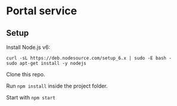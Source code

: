 # Portal service

## Setup

Install Node.js v6:

```shell
curl -sL https://deb.nodesource.com/setup_6.x | sudo -E bash -
sudo apt-get install -y nodejs
```

Clone this repo.

Run `npm install` inside the project folder.

Start with `npm start`
